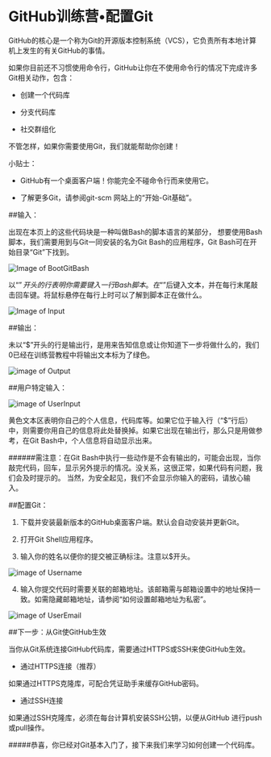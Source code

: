 # GitHub训练营•配置Git


GitHub的核心是一个称为Git的开源版本控制系统（VCS），它负责所有本地计算机上发生的有关GitHub的事情。

如果你目前还不习惯使用命令行，GitHub让你在不使用命令行的情况下完成许多Git相关动作，包含：

* 创建一个代码库

* 分支代码库

* 社交群组化

不管怎样，如果你需要使用Git，我们就能帮助你创建！

小贴士：

* GitHub有一个桌面客户端！你能完全不碰命令行而来使用它。

* 了解更多Git，请参阅git-scm 网站上的“开始-Git基础”。

##输入：

出现在本页上的这些代码块是一种叫做Bash的脚本语言的某部分，
想要使用Bash脚本，我们需要用到与Git一同安装的名为Git Bash的应用程序，Git Bash可在开始目录“Git”下找到。

![Image of BootGitBash](https://github.s3.amazonaws.com/docs/bootcamp_1_win_gitbash.jpg)

以“$”开头的行表明你需要键入一行Bash脚本。在“$”后键入文本，并在每行末尾敲击回车键。将鼠标悬停在每行上时可以了解到脚本正在做什么。

![Image of Input](http://img4.douban.com/view/photo/photo/4BcbnsZjO44WMYQf0Tjlfw/135989898/x2274459548.jpg)

##输出：

未以“$”开头的行是输出行，是用来告知信息或让你知道下一步将做什么的，我们0已经在训练营教程中将输出文本标为了绿色。

![image of Output](http://img4.douban.com/view/photo/photo/4BcbnsZjO44WMYQf0Tjlfw/135989898/x2274459548.jpg)

##用户特定输入：

![image of UserInput](http://img4.douban.com/view/photo/photo/LKKV7A66nvlsrb7iGIENlQ/135989898/x2274462388.jpg)

黄色文本区表明你自己的个人信息，代码库等。如果它位于输入行（“$”行后）中，则需要你用自己的信息将此处替换掉。如果它出现在输出行，那么只是用做参考，在Git Bash中，个人信息将自动显示出来。

######需注意：在Git Bash中执行一些动作是不会有输出的，可能会出现，当你敲完代码，回车，显示另外提示的情况。没关系，这很正常，如果代码有问题，我们会及时提示的。
当然，为安全起见，我们不会显示你输入的密码，请放心输入。

##配置Git：

1. 下载并安装最新版本的GitHub桌面客户端。默认会自动安装并更新Git。

2. 打开Git Shell应用程序。

3. 输入你的姓名以便你的提交被正确标注。注意以$开头。

 ![image of Username](http://img3.douban.com/view/photo/photo/public/p2274462385.jpg)
 
4. 输入你提交代码时需要关联的邮箱地址。该邮箱需与邮箱设置中的地址保持一致。如需隐藏邮箱地址，请参阅“如何设置邮箱地址为私密”。

![image of UserEmail](http://img4.douban.com/view/photo/photo/public/p2274462386.jpg)

##下一步：从Git使GitHub生效

当你从Git系统连接GitHub代码库，需要通过HTTPS或SSH来使GitHub生效。

* 通过HTTPS连接（推荐）

如果通过HTTPS克隆库，可配合凭证助手来缓存GitHub密码。

* 通过SSH连接

如果通过SSH克隆库，必须在每台计算机安装SSH公钥，以便从GitHub 进行push或pull操作。

#####恭喜，你已经对Git基本入门了，接下来我们来学习如何创建一个代码库。
